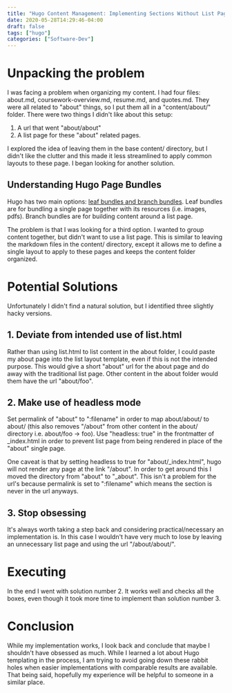```yaml
---
title: "Hugo Content Management: Implementing Sections Without List Pages"
date: 2020-05-28T14:29:46-04:00
draft: false
tags: ["hugo"]
categories: ["Software-Dev"]
---
```


# Unpacking the problem


I was facing a problem when organizing my content. I had four files: about.md, coursework-overview.md, resume.md, and quotes.md. They were all related to "about" things, so I put them all in a "content/about/" folder. There were two things I didn't like about this setup:

1. A url that went "about/about"
2. A list page for these "about" related pages.

I explored the idea of leaving them in the base content/ directory, but I didn't like the clutter and this made it less streamlined to apply common layouts to these page. I began looking for another solution.

## Understanding Hugo Page Bundles

Hugo has two main options: [leaf bundles and branch bundles](https://gohugo.io/content-management/page-bundles/). Leaf bundles are for bundling a single page together with its resources (i.e. images, pdfs). Branch bundles are for building content around a list page.

The problem is that I was looking for a third option. I wanted to group content together, but didn't want to use a list page. This is similar to leaving the markdown files in the content/ directory, except it allows me to define a single layout to apply to these pages and keeps the content folder organized.

# Potential Solutions

Unfortunately I didn't find a natural solution, but I identified three slightly hacky versions.

## 1. Deviate from intended use of list.html

Rather than using list.html to list content in the about folder, I could paste my about page into the list layout template, even if this is not the intended purpose. This would give a short "about" url for the about page and do away with the traditional list page. Other content in the about folder would them have the url "about/foo".

## 2. Make use of headless mode

Set permalink of "about" to ":filename" in order to map about/about/ to about/ (this also removes "/about" from other content in the about/ directory i.e. about/foo -> foo). Use "headless: true" in the frontmatter of _index.html in order to prevent list page from being rendered in place of the "about" single page.

One caveat is that by setting headless to true for "about/_index.html", hugo will not render any page at the link "/about". In order to get around this I moved the directory from "about" to "_about". This isn't a problem for the url's because permalink is set to ":filename" which means the section is never in the url anyways.

## 3. Stop obsessing

It's always worth taking a step back and considering practical/necessary an implementation is. In this case I wouldn't have very much to lose by leaving an unnecessary list page and using the url "/about/about/".

# Executing

In the end I went with solution number 2. It works well and checks all the boxes, even though it took more time to implement than solution number 3.

# Conclusion

While my implementation works, I look back and conclude that maybe I shouldn't have obsessed as much. While I learned a lot about Hugo templating in the process, I am trying to avoid going down these rabbit holes when easier implementations with comparable results are available. That being said, hopefully my experience will be helpful to someone in a similar place.

